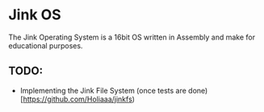 # Jink OS

The Jink Operating System is a 16bit OS written in Assembly and make for educational purposes.

## TODO:
- Implementing the Jink File System (once tests are done) [https://github.com/Holiaaa/jinkfs)
